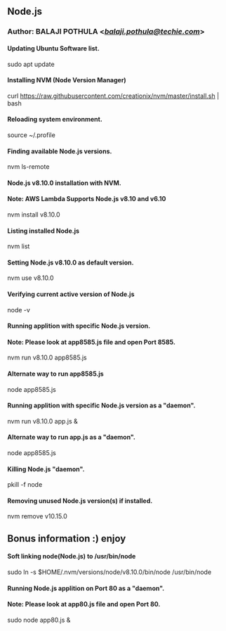 ## Node.js

### Author: BALAJI POTHULA <*balaji.pothula@techie.com*>

#### Updating Ubuntu Software list.
sudo apt update

#### Installing NVM (Node Version Manager)
curl https://raw.githubusercontent.com/creationix/nvm/master/install.sh | bash

#### Reloading system environment.
source ~/.profile

#### Finding available Node.js versions.
nvm ls-remote

#### Node.js v8.10.0 installation with NVM.
#### Note: AWS Lambda Supports Node.js v8.10 and v6.10
nvm install v8.10.0

#### Listing installed Node.js
nvm list

#### Setting Node.js v8.10.0 as default version.
nvm use v8.10.0

#### Verifying current active version of Node.js
node -v

#### Running applition with specific Node.js version.
#### Note: Please look at app8585.js file and open Port 8585.
nvm run v8.10.0 app8585.js
#### Alternate way to run app8585.js
node app8585.js

#### Running applition with specific Node.js version as a "daemon".
nvm run v8.10.0 app.js &
#### Alternate way to run app.js as a "daemon".
node app8585.js

#### Killing Node.js "daemon".
pkill -f node

#### Removing unused Node.js version(s) if installed.
nvm remove v10.15.0

## Bonus information :) enjoy
#### Soft linking node(Node.js) to /usr/bin/node
sudo ln -s $HOME/.nvm/versions/node/v8.10.0/bin/node /usr/bin/node

#### Running Node.js applition on Port 80 as a "daemon".
#### Note: Please look at app80.js file and open Port 80.
sudo node app80.js &
